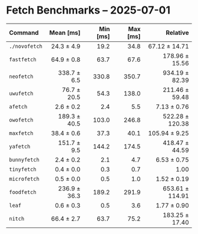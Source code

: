 # Fetch Benchmarks – 2025-07-01

| Command | Mean [ms] | Min [ms] | Max [ms] | Relative |
|:---|---:|---:|---:|---:|
| `./novofetch` | 24.3 ± 4.9 | 19.2 | 34.8 | 67.12 ± 14.71 |
| `fastfetch` | 64.9 ± 0.8 | 63.7 | 67.6 | 178.96 ± 15.56 |
| `neofetch` | 338.7 ± 6.5 | 330.8 | 350.7 | 934.19 ± 82.39 |
| `uwufetch` | 76.7 ± 20.5 | 54.3 | 138.0 | 211.46 ± 59.48 |
| `afetch` | 2.6 ± 0.2 | 2.4 | 5.5 | 7.13 ± 0.76 |
| `owofetch` | 189.3 ± 40.5 | 103.0 | 246.8 | 522.28 ± 120.38 |
| `maxfetch` | 38.4 ± 0.6 | 37.3 | 40.1 | 105.94 ± 9.25 |
| `yafetch` | 151.7 ± 9.5 | 144.2 | 174.5 | 418.47 ± 44.59 |
| `bunnyfetch` | 2.4 ± 0.2 | 2.1 | 4.7 | 6.53 ± 0.75 |
| `tinyfetch` | 0.4 ± 0.0 | 0.3 | 0.7 | 1.00 |
| `microfetch` | 0.5 ± 0.0 | 0.5 | 1.0 | 1.52 ± 0.19 |
| `foodfetch` | 236.9 ± 36.3 | 189.2 | 291.9 | 653.61 ± 114.91 |
| `leaf` | 0.6 ± 0.3 | 0.5 | 3.6 | 1.77 ± 0.90 |
| `nitch` | 66.4 ± 2.7 | 63.7 | 75.2 | 183.25 ± 17.40 |
